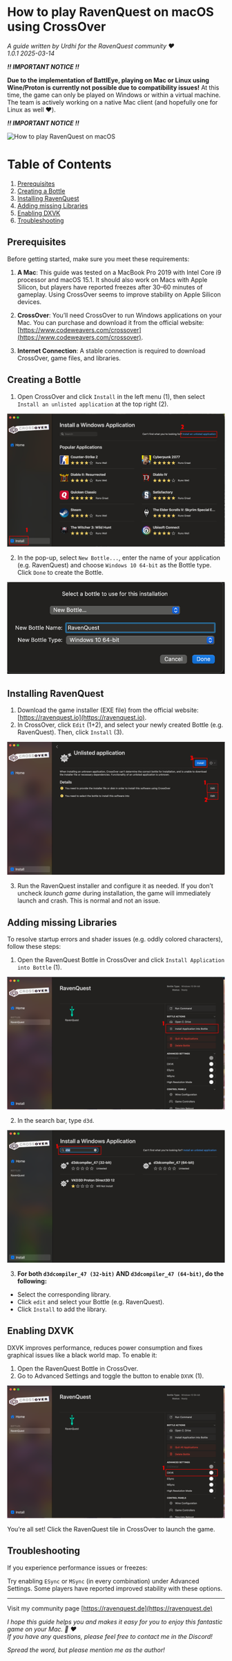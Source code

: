 # How to play RavenQuest on macOS using CrossOver

*A guide written by Urdhi for the RavenQuest community :heart:*  
*1.0.1 2025-03-14*


***:bangbang: IMPORTANT NOTICE :bangbang:***

**Due to the implementation of BattlEye, playing on Mac or Linux using Wine/Proton is currently not possible due to compatibility issues!**
At this time, the game can only be played on Windows or within a virtual machine.
The team is actively working on a native Mac client (and hopefully one for Linux as well :heart:).

***:bangbang: IMPORTANT NOTICE :bangbang:***


![How to play RavenQuest on macOS](.assets/header.webp)

# Table of Contents
1. [Prerequisites](#prerequisites)
2. [Creating a Bottle](#create-a-bottle)
3. [Installing RavenQuest](#installing-ravenquest)
4. [Adding missing Libraries](#adding-missing-libraries)
5. [Enabling DXVK](#enabling-dxvk)
6. [Troubleshooting](#troubleshooting)


## Prerequisites
Before getting started, make sure you meet these requirements:

1. **A Mac**:
  This guide was tested on a MacBook Pro 2019 with Intel Core i9 processor and macOS 15.1.
  It should also work on Macs with Apple Silicon, but players have reported freezes after 30–60 minutes of gameplay.
  Using CrossOver seems to improve stability on Apple Silicon devices.

2. **CrossOver**:
  You’ll need CrossOver to run Windows applications on your Mac.
  You can purchase and download it from the official website: [https://www.codeweavers.com/crossover](https://www.codeweavers.com/crossover).

3. **Internet Connection**:
  A stable connection is required to download CrossOver, game files, and libraries.


## Creating a Bottle
1. Open CrossOver and click `Install` in the left menu (1), then select `Install an unlisted application` at the top right (2).

![Creating a Bottle](.assets/creating-a-bottle_01.png)

2. In the pop-up, select `New Bottle...`, enter the name of your application (e.g. RavenQuest) and choose `Windows 10 64-bit` as the Bottle type.  
Click `Done` to create the Bottle.

![Bottle Information](.assets/creating-a-bottle_02.png)


## Installing RavenQuest

1. Download the game installer (EXE file) from the official website: [https://ravenquest.io](https://ravenquest.io).
2. In CrossOver, click `Edit` (1+2), and select your newly created Bottle (e.g. RavenQuest).
   Then, click `Install` (3).

![Installing RavenQuest](.assets/installing-ravenquest_01.png)

3. Run the RavenQuest installer and configure it as needed.
   If you don’t uncheck *launch game* during installation, the game will immediately launch and crash.
   This is normal and not an issue.


## Adding missing Libraries
To resolve startup errors and shader issues (e.g. oddly colored characters), follow these steps:

1. Open the RavenQuest Bottle in CrossOver and click `Install Application into Bottle` (1).

![Install Application into Bottle RavenQuest](.assets/adding-missing-libraries_01.png)

2. In the search bar, type `d3d`.

![Adding missing Libraries](.assets/adding-missing-libraries_02.png)

3. **For both `d3dcompiler_47 (32-bit)` AND `d3dcompiler_47 (64-bit)`, do the following:**
  - Select the corresponding library.
  - Click `edit` and select your Bottle (e.g. RavenQuest).
  - Click `Install` to add the library.


## Enabling DXVK
DXVK improves performance, reduces power consumption and fixes graphical issues like a black world map. To enable it:

1. Open the RavenQuest Bottle in CrossOver.
2. Go to Advanced Settings and toggle the button to enable `DXVK` (1).

![Enabling DXVK](.assets/enabling-dxvk_01.png)

You’re all set! Click the RavenQuest tile in CrossOver to launch the game.


## Troubleshooting
If you experience performance issues or freezes:

Try enabling `ESync` or `MSync` (in every combination) under Advanced Settings.
Some players have reported improved stability with these options.


---


Visit my community page [https://ravenquest.de](https://ravenquest.de)

*I hope this guide helps you and makes it easy for you to enjoy this fantastic game on your Mac. :apple: :heart:  
If you have any questions, please feel free to contact me in the Discord!*

*Spread the word, but please mention me as the author!*
